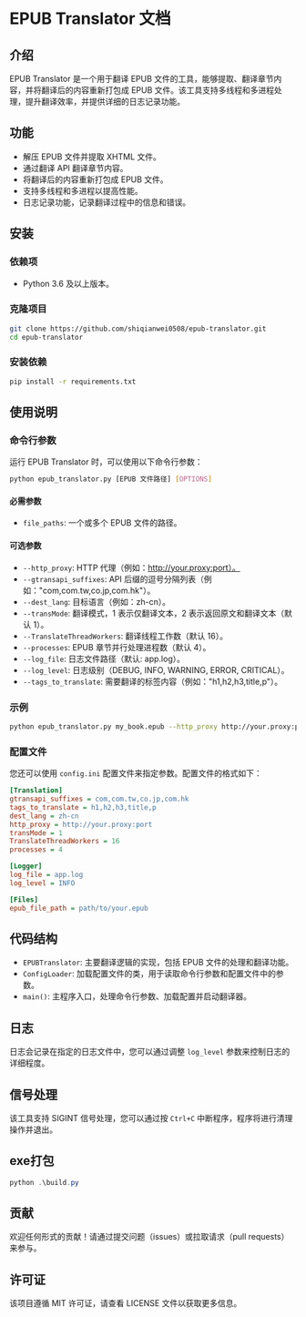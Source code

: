 # EPUB Translator 文档

## 介绍

EPUB Translator 是一个用于翻译 EPUB 文件的工具，能够提取、翻译章节内容，并将翻译后的内容重新打包成 EPUB 文件。该工具支持多线程和多进程处理，提升翻译效率，并提供详细的日志记录功能。

## 功能

- 解压 EPUB 文件并提取 XHTML 文件。
- 通过翻译 API 翻译章节内容。
- 将翻译后的内容重新打包成 EPUB 文件。
- 支持多线程和多进程以提高性能。
- 日志记录功能，记录翻译过程中的信息和错误。

## 安装

### 依赖项

- Python 3.6 及以上版本。

### 克隆项目

```bash
git clone https://github.com/shiqianwei0508/epub-translator.git
cd epub-translator
```

### 安装依赖

```bash
pip install -r requirements.txt
```

## 使用说明

### 命令行参数

运行 EPUB Translator 时，可以使用以下命令行参数：

```bash
python epub_translator.py [EPUB 文件路径] [OPTIONS]
```

#### 必需参数

- `file_paths`: 一个或多个 EPUB 文件的路径。

#### 可选参数

- `--http_proxy`: HTTP 代理（例如：http://your.proxy:port）。
- `--gtransapi_suffixes`: API 后缀的逗号分隔列表（例如："com,com.tw,co.jp,com.hk"）。
- `--dest_lang`: 目标语言（例如：zh-cn）。
- `--transMode`: 翻译模式，1 表示仅翻译文本，2 表示返回原文和翻译文本（默认 1）。
- `--TranslateThreadWorkers`: 翻译线程工作数（默认 16）。
- `--processes`: EPUB 章节并行处理进程数（默认 4）。
- `--log_file`: 日志文件路径（默认: app.log）。
- `--log_level`: 日志级别（DEBUG, INFO, WARNING, ERROR, CRITICAL）。
- `--tags_to_translate`: 需要翻译的标签内容（例如："h1,h2,h3,title,p"）。

### 示例

```bash
python epub_translator.py my_book.epub --http_proxy http://your.proxy:port --gtransapi_suffixes com,com.tw --dest_lang zh-cn
```

### 配置文件

您还可以使用 `config.ini` 配置文件来指定参数。配置文件的格式如下：

```ini
[Translation]
gtransapi_suffixes = com,com.tw,co.jp,com.hk
tags_to_translate = h1,h2,h3,title,p
dest_lang = zh-cn
http_proxy = http://your.proxy:port
transMode = 1
TranslateThreadWorkers = 16
processes = 4

[Logger]
log_file = app.log
log_level = INFO

[Files]
epub_file_path = path/to/your.epub
```

## 代码结构

- `EPUBTranslator`: 主要翻译逻辑的实现，包括 EPUB 文件的处理和翻译功能。
- `ConfigLoader`: 加载配置文件的类，用于读取命令行参数和配置文件中的参数。
- `main()`: 主程序入口，处理命令行参数、加载配置并启动翻译器。

## 日志

日志会记录在指定的日志文件中，您可以通过调整 `log_level` 参数来控制日志的详细程度。

## 信号处理

该工具支持 SIGINT 信号处理，您可以通过按 `Ctrl+C` 中断程序，程序将进行清理操作并退出。

## exe打包

```powershell
python .\build.py
```

## 贡献

欢迎任何形式的贡献！请通过提交问题（issues）或拉取请求（pull requests）来参与。

## 许可证

该项目遵循 MIT 许可证，请查看 LICENSE 文件以获取更多信息。


